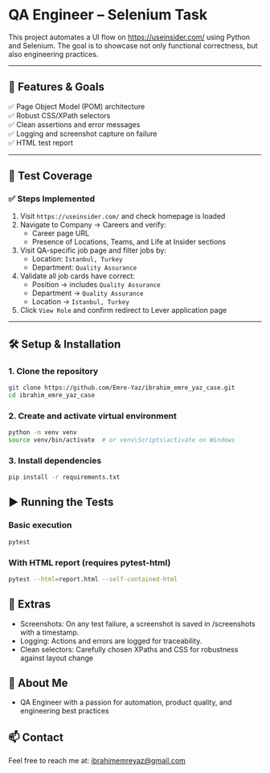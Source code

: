 # QA Engineer – Selenium Task

This project automates a UI flow on https://useinsider.com/ using Python and Selenium. The goal is to showcase not only functional correctness, but also engineering practices.

---

## 🚀 Features & Goals

✅ Page Object Model (POM) architecture  
✅ Robust CSS/XPath selectors  
✅ Clean assertions and error messages  
✅ Logging and screenshot capture on failure  
✅ HTML test report

---

## 🧪 Test Coverage

### ✅ Steps Implemented

1. Visit `https://useinsider.com/` and check homepage is loaded
2. Navigate to Company → Careers and verify:
   - Career page URL
   - Presence of Locations, Teams, and Life at Insider sections
3. Visit QA-specific job page and filter jobs by:
   - Location: `Istanbul, Turkey`
   - Department: `Quality Assurance`
4. Validate all job cards have correct:
   - Position → includes `Quality Assurance`
   - Department → `Quality Assurance`
   - Location → `Istanbul, Turkey`
5. Click `View Role` and confirm redirect to Lever application page

---

## 🛠️ Setup & Installation

### 1. Clone the repository

```bash
git clone https://github.com/Emre-Yaz/ibrahim_emre_yaz_case.git
cd ibrahim_emre_yaz_case
```

### 2. Create and activate virtual environment

```bash
python -m venv venv
source venv/bin/activate  # or venv\Scripts\activate on Windows
```

### 3. Install dependencies

```bash
pip install -r requirements.txt
```

## ▶️ Running the Tests

### Basic execution

```bash
pytest
```

### With HTML report (requires pytest-html)

```bash
pytest --html=report.html --self-contained-html
```

## 📸 Extras

- Screenshots: On any test failure, a screenshot is saved in /screenshots with a timestamp.
- Logging: Actions and errors are logged for traceability.
- Clean selectors: Carefully chosen XPaths and CSS for robustness against layout change

## 🙋 About Me

- QA Engineer with a passion for automation, product quality, and engineering best practices

## 📫 Contact

Feel free to reach me at: ibrahimemreyaz@gmail.com
